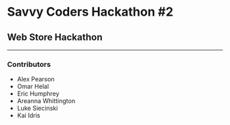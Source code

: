 # Savvy Coders Hackathon \#2
## Web Store Hackathon

---

### Contributors
+ Alex Pearson
+ Omar Helal
+ Eric Humphrey
+ Areanna Whittington
+ Luke Siecinski
+ Kai Idris
